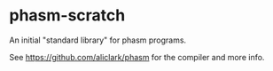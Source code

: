 # phasm-scratch
An initial "standard library" for phasm programs.

See https://github.com/aliclark/phasm for the compiler and more info.
